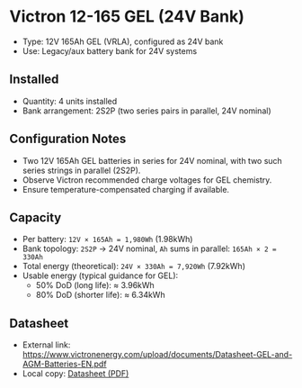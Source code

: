 
# Victron 12-165 GEL (24V Bank)

- Type: 12V 165Ah GEL (VRLA), configured as 24V bank
- Use: Legacy/aux battery bank for 24V systems

## Installed
- Quantity: 4 units installed
- Bank arrangement: 2S2P (two series pairs in parallel, 24V nominal)

## Configuration Notes
- Two 12V 165Ah GEL batteries in series for 24V nominal, with two such series strings in parallel (2S2P).
- Observe Victron recommended charge voltages for GEL chemistry.
- Ensure temperature-compensated charging if available.

## Capacity
- Per battery: `12V × 165Ah = 1,980Wh` (1.98kWh)
- Bank topology: `2S2P` → 24V nominal, `Ah` sums in parallel: `165Ah × 2 = 330Ah`
- Total energy (theoretical): `24V × 330Ah = 7,920Wh` (7.92kWh)
- Usable energy (typical guidance for GEL):
  - 50% DoD (long life): ≈ 3.96kWh
  - 80% DoD (shorter life): ≈ 6.34kWh

## Datasheet
- External link: https://www.victronenergy.com/upload/documents/Datasheet-GEL-and-AGM-Batteries-EN.pdf
- Local copy: [Datasheet (PDF)](docs/equipment/power/victron-12-165-gel-24v/manuals/victron-12-165-gel-datasheet.pdf)
